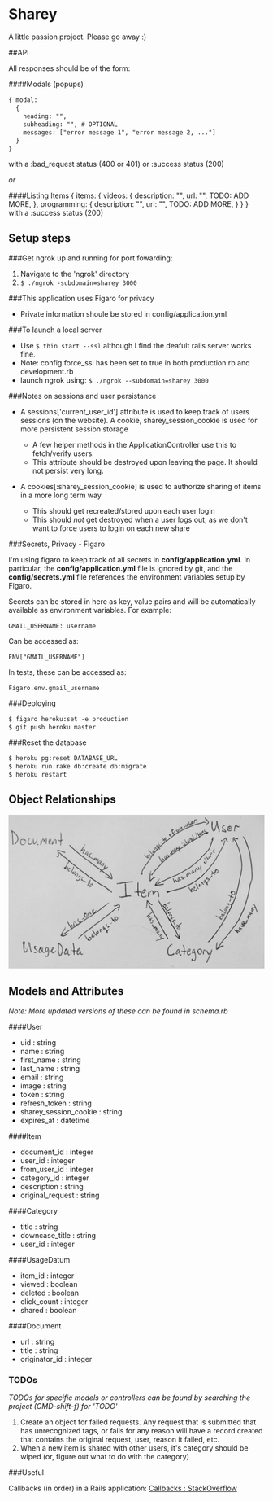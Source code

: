 # Sharey

A little passion project. Please go away :)

##API

All responses should be of the form:

####Modals (popups)

    { modal: 
      { 
        heading: "", 
        subheading: "", # OPTIONAL
        messages: ["error message 1", "error message 2, ..."] 
      }
    }
with a :bad_request status (400 or 401) or :success status (200)

*or*

####Listing Items
    { items: 
      { 
        videos:
        {
          description: "",
          url: "",
          TODO: ADD MORE,
        },
        programming:
        {
          description: "",
          url: "",
          TODO: ADD MORE,
        }
      }
    }
with a :success status (200)

## Setup steps 

###Get ngrok up and running for port fowarding:

1. Navigate to the 'ngrok' directory
2. ```$ ./ngrok -subdomain=sharey 3000```

###This application uses Figaro for privacy

- Private information shoule be stored in config/application.yml

###To launch a local server

- Use ```$ thin start --ssl``` although I find the deafult rails server works fine.
- Note: config.force_ssl has been set to true in both production.rb and development.rb
- launch ngrok using: ```$ ./ngrok --subdomain=sharey 3000```

###Notes on sessions and user persistance

- A sessions['current\_user\_id'] attribute is used to keep track of users sessions (on the website). A cookie, sharey\_session\_cookie is used for more persistent session storage

	- A few helper methods in the ApplicationController use this to fetch/verify users.
	- This attribute should be destroyed upon leaving the page. It should not persist very long. 
- A cookies[:sharey\_session\_cookie] is used to authorize sharing of items in a more long term way

	- This should get recreated/stored upon each user login
	- This should *not* get destroyed when a user logs out, as we don't want to force users to login on each new share

###Secrets, Privacy - Figaro

I'm using figaro to keep track of all secrets in **config/application.yml**. In particular, the **config/application.yml** file is ignored by git, and the **config/secrets.yml** file references the environment variables setup by Figaro.

Secrets can be stored in here as key, value pairs and will be automatically available as environment variables. For example:

    GMAIL_USERNAME: username

Can be accessed as:

    ENV["GMAIL_USERNAME"]

In tests, these can be accessed as:

    Figaro.env.gmail_username

###Deploying

    $ figaro heroku:set -e production
    $ git push heroku master

###Reset the database

    $ heroku pg:reset DATABASE_URL
    $ heroku run rake db:create db:migrate
    $ heroku restart

## Object Relationships

![app/assets/images/object_map.jpg](app/assets/images/object_map.jpg)

## Models and Attributes

*Note: More updated versions of these can be found in schema.rb*

####User

  * uid                     : string
  * name                    : string
  * first\_name             : string
  * last\_name              : string
  * email                   : string
  * image                   : string
  * token                   : string
  * refresh\_token          : string
  * sharey\_session\_cookie : string
  * expires\_at             : datetime

####Item

  * document\_id : integer
  * user\_id : integer
  * from_user\_id : integer
  * category\_id : integer
  * description : string
  * original\_request : string

####Category

  * title : string
  * downcase\_title : string
  * user\_id : integer

####UsageDatum 

  * item\_id : integer
  * viewed : boolean
  * deleted : boolean
  * click\_count : integer
  * shared : boolean

####Document 

  * url : string
  * title : string
  * originator\_id : integer

### TODOs

*TODOs for specific models or controllers can be found by searching the project (CMD-shift-f) for 'TODO'*

  1. Create an object for failed requests. Any request that is submitted that has unrecognized tags, or fails for any reason will have a record created that contains the original request, user, reason it failed, etc.
  2. When a new item is shared with other users, it's category should be wiped (or, figure out what to do with the category)

###Useful

Callbacks (in order) in a Rails application: [Callbacks : StackOverflow](http://stackoverflow.com/questions/6249475/ruby-on-rails-callback-what-is-difference-between-before-save-and-before-crea)